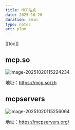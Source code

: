 ```yaml
---
title: MCP站点
date: 2025-10-20
duration: 3min
type: notes
art: plum
---
```


[[toc]]

## mcp.so

![image-20251020115224234](https://bing-wu-doc-1318477772.cos.ap-nanjing.myqcloud.com/typora/image-20251020115224234.png)

地址：https://mcp.so/zh

## mcpservers

![image-20251020115256064](https://bing-wu-doc-1318477772.cos.ap-nanjing.myqcloud.com/typora/image-20251020115256064.png)

地址：https://mcpservers.org/
